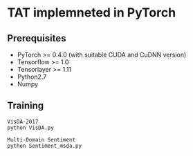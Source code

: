 # TAT implemneted in PyTorch

## Prerequisites
- PyTorch >= 0.4.0 (with suitable CUDA and CuDNN version)
- Tensorflow >= 1.0
- Tensorlayer >= 1.11
- Python2.7
- Numpy

## Training
```
VisDA-2017
python VisDA.py 

```
```
Multi-Domain Sentiment
python Sentiment_msda.py
```